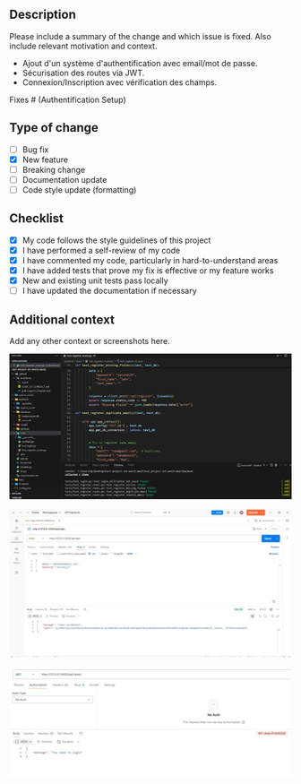 ## Description

Please include a summary of the change and which issue is fixed. Also include relevant motivation and context.

- Ajout d'un système d'authentification avec email/mot de passe.  
- Sécurisation des routes via JWT.  
- Connexion/Inscription avec vérification des champs. 

Fixes # (Authentification Setup)

## Type of change

- [ ] Bug fix
- [X] New feature
- [ ] Breaking change
- [ ] Documentation update
- [ ] Code style update (formatting)

## Checklist

- [X] My code follows the style guidelines of this project
- [X] I have performed a self-review of my code
- [X] I have commented my code, particularly in hard-to-understand areas
- [X] I have added tests that prove my fix is effective or my feature works
- [X] New and existing unit tests pass locally
- [ ] I have updated the documentation if necessary

## Additional context

Add any other context or screenshots here.

![Tests OK](all_passed_test.png)

![Login user](user_login.jpg)

![security routes](security_routes.jpg)
